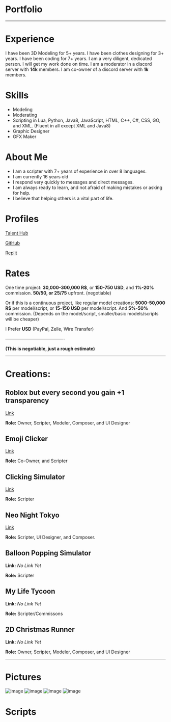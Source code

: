 # Portfolio
---------------------------------------------------------------
# Experience 
I have been 3D Modeling for 5+ years. I have been clothes designing for 3+ years. I have been coding for 7+ years. I am a very diligent, dedicated person. I will get my work done on time. I am a moderator in a discord server with **14k** members. I am co-owner of a discord server with **1k** members.

# Skills

- Modeling
- Moderating
- Scripting in Lua, Python, Java8, JavaScript, HTML, C++, C#, CSS, GO, and XML. (Fluent in all except XML and Java8)
- Graphic Designer
- GFX Maker

# About Me
- I am a scripter with 7+ years of experience in over 8 languages.
- I am currently 16 years old
- I respond very quickly to messages and direct messages.
- I am always ready to learn, and not afraid of making mistakes or asking for help.
- I believe that helping others is a vital part of life.

# Profiles
[Talent Hub](https://talent.roblox.com/creators/1016351019) 

[GitHub](https://github.com/OOOPil?tab=repositories)

[Replit](https://replit.com/@Yo-BoyzIts-CJ?username=Yo-BoyzIts-CJ)

# Rates

One time project: **30,000-300,000 R$**, or **150-750 USD**, and **1%-20%** commission. **50/50, or 25/75** upfront. (negotiable)

Or if this is a continuous project, like regular model creations: **5000-50,000 R$** per model/script, or **15-150 USD** per model/script. And **5%-50%** commission. (Depends on the model/script, smaller/basic models/scripts will be cheaper)


I Prefer **USD** (PayPal, Zelle, Wire Transfer)

—————————————-

**(This is negotiable, just a rough estimate)**


--------------------
# Creations:

## Roblox but every second you gain +1 transparency

[Link](www.roblox.com/games/11646927116/Roblox-but-every-second-you-gain-1-transparency) 

**Role:** Owner, Scripter, Modeler, Composer, and UI Designer


## Emoji Clicker

[Link](www.roblox.com/games/5181978738/EMOJIS)

**Role:** Co-Owner, and Scripter


## Clicking Simulator

[Link](www.roblox.com/games/10298221799/Clicking-Simulator-3-0-VOICE-CHAT-BETA)

**Role:** Scripter

## Neo Night Tokyo
[Link](www.roblox.com/games/11313452152/Neo-Night-Tokyo)

**Role:** Scripter, UI Designer, and Composer.

## Balloon Popping Simulator
**Link:** *No Link Yet*

**Role:** Scripter

## My Life Tycoon
**Link:** *No Link Yet*

**Role:** Scripter/Commissons

## 2D Christmas Runner
**Link:** *No Link Yet*

**Role:** Owner, Scripter, Modeler, Composer, and UI Designer

------------------------------

# Pictures

![image](https://user-images.githubusercontent.com/82431866/205536066-90549882-dc41-4724-8777-6abe16bbd2e0.png)
![image](https://user-images.githubusercontent.com/82431866/205536909-a783e315-92f6-4cce-b87c-b077d8e7546e.png)
![image](https://user-images.githubusercontent.com/82431866/205537076-f92a6fae-5cfc-4d31-bcc4-8c0adc088c67.png)
![image](https://user-images.githubusercontent.com/82431866/205537774-99ffb4e8-4bf2-4acc-83b1-cc32b294bee0.png)

# Scripts







